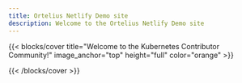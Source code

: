 ```yaml
---
title: Ortelius Netlify Demo site
description: Welcome to the Ortelius Netlify Demo site
---
```


{{< blocks/cover
    title="Welcome to the Kubernetes Contributor Community!"
    image_anchor="top"
    height="full"
    color="orange" >}}

{{< /blocks/cover >}}